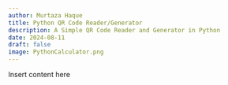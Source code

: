 ```yaml
---
author: Murtaza Haque
title: Python QR Code Reader/Generator
description: A Simple QR Code Reader and Generator in Python
date: 2024-08-11
draft: false
image: PythonCalculator.png
---
```


Insert content here